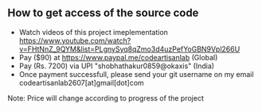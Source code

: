 ##  How to get access of the source code
-   Watch videos of this project imeplementation https://www.youtube.com/watch?v=FHtNnZ_9QYM&list=PLgnySyq8qZmo3d4uzPefYoGBN9Vpl266U
-   Pay ($90) at https://www.paypal.me/codeartisanlab (Global)
-   Pay (Rs. 7200) via UPI "shobhathakur0859@okaxis" (India)
-   Once payment successfull, please send your git username on my email codeartisanlab2607[at]gmail[dot]com

Note: Price will change according to progress of the project
